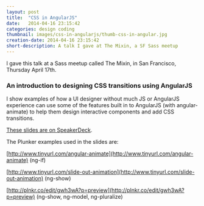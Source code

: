 ```yaml
---
layout: post
title:  "CSS in AngularJS"
date:   2014-04-16 23:15:42
categories: design coding
thumbnail: images/css-in-angularjs/thumb-css-in-angular.jpg
creation-date: 2014-04-16 23:15:42
short-description: A talk I gave at The Mixin, a SF Sass meetup
---
```


I gave this talk at a Sass meetup called The Mixin, in San Francisco, Thursday April 17th.

### An introduction to designing CSS transitions using AngularJS

I show examples of how a UI designer without much JS or AngularJS experience can use some of the features built in to AngularJS (with angular-animate) to help them design interactive components and add CSS transitions.

<script async class="speakerdeck-embed" data-id="2bda9dd0a89d013158b34e63a9a4b79a" data-ratio="1.33333333333333" src="//speakerdeck.com/assets/embed.js"></script>
[These slides are on SpeakerDeck](https://speakerdeck.com/jessicaspacekat/an-introduction-to-designing-css-transitions-using-angularjs).

The Plunker examples used in the slides are:

[http://www.tinyurl.com/angular-animate](http://www.tinyurl.com/angular-animate) (ng-if)

[http://www.tinyurl.com/slide-out-animation](http://www.tinyurl.com/slide-out-animation) (ng-show)

[http://plnkr.co/edit/gwh3wA?p=preview](http://plnkr.co/edit/gwh3wA?p=preview) (ng-show, ng-model, ng-pluralize)
